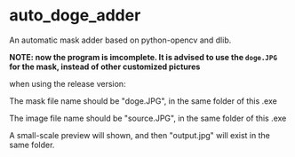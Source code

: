 # auto_doge_adder

An automatic mask adder based on python-opencv and dlib.

**NOTE: now the program is imcomplete. It is advised to use the `doge.JPG` for the mask, instead of other customized pictures**

when using the release version: 

The mask file name should be "doge.JPG", in the same folder of this .exe

The image file name should be "source.JPG", in the same folder of this .exe

A small-scale preview will shown, and then "output.jpg" will exist in the same folder.
